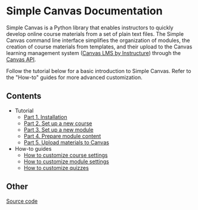 # Simple Canvas Documentation

Simple Canvas is a Python library that enables instructors to quickly develop online course materials from a set of plain text files. The Simple Canvas command line interface simplifies the organization of modules, the creation of course materials from templates, and their upload to the Canvas learning management system ([Canvas LMS by Instructure](https://www.instructure.com/canvas)) through the [Canvas API](https://canvas.instructure.com/doc/api/).

Follow the tutorial below for a basic introduction to Simple Canvas. Refer to the "How-to" guides for more advanced customization.

## Contents

- Tutorial
    - [Part 1. Installation](tutorial-install.html)
    - [Part 2. Set up a new course](tutorial-course.html)
    - [Part 3. Set up a new module](tutorial-module.html)
    - [Part 4. Prepare module content](tutorial-content.html)
    - [Part 5. Upload materials to Canvas](tutorial-upload.html)
- How-to guides
    - [How to customize course settings](howto-course.html)
    - [How to customize module settings](howto-module.html)
    - [How to customize quizzes](howto-quiz.html)

## Other

[Source code](https://github.com/elijahgreenstein/simplecanvas)
